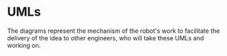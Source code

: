 # UMLs
The diagrams represent the mechanism of the robot's work to facilitate the delivery of the idea to other engineers, who will take these UMLs and working on.
